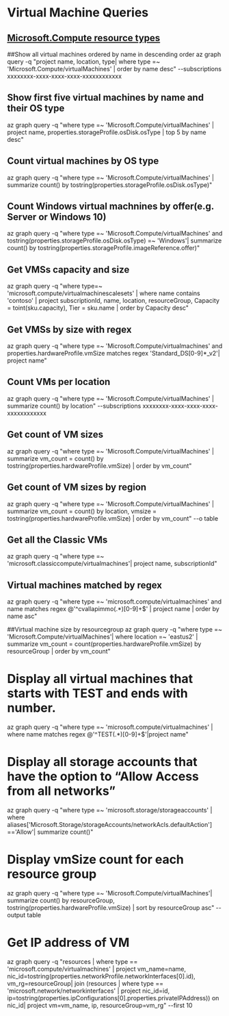 # Virtual Machine Queries
## [Microsoft.Compute resource types](https://docs.microsoft.com/en-us/azure/templates/microsoft.compute/allversions)

##Show all virtual machines ordered by name in descending order
az graph query -q "project name, location, type| where type =~ 'Microsoft.Compute/virtualMachines' | order by name desc" --subscriptions xxxxxxxx-xxxx-xxxx-xxxx-xxxxxxxxxxxx

## Show first five virtual machines by name and their OS type
az graph query -q "where type =~ 'Microsoft.Compute/virtualMachines' | project name, properties.storageProfile.osDisk.osType | top 5 by name desc"

## Count virtual machines by OS type
az graph query -q "where type =~ 'Microsoft.Compute/virtualMachines' | summarize count() by tostring(properties.storageProfile.osDisk.osType)"

## Count Windows virtual machnines by offer(e.g. Server or Windows 10)
az graph query -q "where type =~ 'Microsoft.Compute/virtualMachines' and tostring(properties.storageProfile.osDisk.osType) =~ 'Windows'| summarize count() by tostring(properties.storageProfile.imageReference.offer)"

## Get VMSs capacity and size
az graph query -q "where type=~ 'microsoft.compute/virtualmachinescalesets' | where name contains 'contoso' | project subscriptionId, name, location, resourceGroup, Capacity = toint(sku.capacity), Tier = sku.name | order by Capacity desc"

## Get VMSs by size with regex
az graph query -q "where type =~ 'Microsoft.Compute/virtualmachines' and properties.hardwareProfile.vmSize matches regex 'Standard_DS[0-9]*_v2'| project name"

## Count VMs per location
az graph query -q "where type =~ 'Microsoft.Compute/virtualMachines' | summarize count() by location" --subscriptions xxxxxxxx-xxxx-xxxx-xxxx-xxxxxxxxxxxx

## Get count of VM sizes
az graph query -q "where type =~ 'Microsoft.Compute/virtualMachines' | summarize vm_count = count() by tostring(properties.hardwareProfile.vmSize) | order by vm_count"

## Get count of VM sizes by region
az graph query -q "where type =~ 'Microsoft.Compute/virtualMachines' | summarize vm_count = count() by location, vmsize = tostring(properties.hardwareProfile.vmSize) | order by vm_count" --o table

## Get all the Classic VMs
az graph query -q "where type =~ 'microsoft.classiccompute/virtualmachines'| project name, subscriptionId"

## Virtual machines matched by regex
az graph query -q "where type =~ 'microsoft.compute/virtualmachines' and name matches regex @'^cvallapimmo(.\*)[0-9]+$' | project name | order by name asc"

##Virtual machine size by resourcegroup
az graph query -q "where type =~ 'Microsoft.Compute/virtualMachines'| where location =~ 'eastus2' | summarize vm_count = count(properties.hardwareProfile.vmSize) by resourceGroup | order by vm_count"

# Display all virtual machines that starts with TEST and ends with number.
az graph query -q "where type =~ 'microsoft.compute/virtualmachines' | where name matches regex @'^TEST(.*)[0-9]+$'|project name"

# Display all storage accounts that have the option to “Allow Access from all networks”
az graph query -q "where type =~ 'microsoft.storage/storageaccounts' | where aliases['Microsoft.Storage/storageAccounts/networkAcls.defaultAction'] =='Allow'| summarize count()"

# Display vmSize count for each resource group
az graph query -q "where type =~ 'Microsoft.Compute/virtualMachines'| summarize count() by resourceGroup, tostring(properties.hardwareProfile.vmSize) | sort by resourceGroup asc" --output table

# Get IP address of VM
az graph query -q "resources | where type == 'microsoft.compute/virtualmachines' | project vm_name=name, nic_id=tostring(properties.networkProfile.networkInterfaces[0].id), vm_rg=resourceGroup| join (resources | where type == 'microsoft.network/networkinterfaces' | project nic_id=id, ip=tostring(properties.ipConfigurations[0].properties.privateIPAddress)) on nic_id| project vm=vm_name, ip, resourceGroup=vm_rg" --first 10
